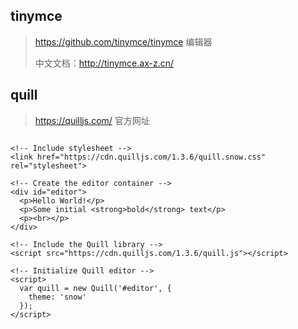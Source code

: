 

## tinymce

> https://github.com/tinymce/tinymce 编辑器
>
> 中文文档：http://tinymce.ax-z.cn/

## quill

> https://quilljs.com/ 官方网址

```

<!-- Include stylesheet -->
<link href="https://cdn.quilljs.com/1.3.6/quill.snow.css" rel="stylesheet">

<!-- Create the editor container -->
<div id="editor">
  <p>Hello World!</p>
  <p>Some initial <strong>bold</strong> text</p>
  <p><br></p>
</div>

<!-- Include the Quill library -->
<script src="https://cdn.quilljs.com/1.3.6/quill.js"></script>

<!-- Initialize Quill editor -->
<script>
  var quill = new Quill('#editor', {
    theme: 'snow'
  });
</script>
```



